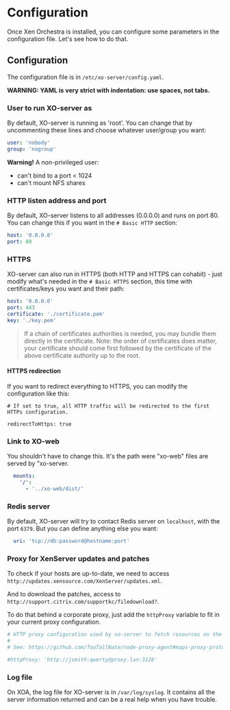 # Configuration

Once Xen Orchestra is installed, you can configure some parameters in the configuration file. Let's see how to do that.

## Configuration

The configuration file is in `/etc/xo-server/config.yaml`.

**WARNING: YAML is very strict with indentation: use spaces, not tabs.**

### User to run XO-server as

By default, XO-server is running as 'root'. You can change that by uncommenting these lines and choose whatever user/group you want:

```yaml
user: 'nobody'
group: 'nogroup'
```

**Warning!** A non-privileged user:

* can't bind to a port < 1024
* can't mount NFS shares

### HTTP listen address and port

By default, XO-server listens to all addresses (0.0.0.0) and runs on port 80. You can change this if you want in the `# Basic HTTP` section:

```yaml
host: '0.0.0.0'
port: 80
```

### HTTPS

XO-server can also run in HTTPS (both HTTP and HTTPS can cohabit) - just modify what's needed in the `# Basic HTTPS` section, this time with certificates/keys you want and their path:

```yaml
host: '0.0.0.0'
port: 443
certificate: './certificate.pem'
key: './key.pem'
```

> If a chain of certificates authorities is needed, you may bundle them directly in the certificate. Note: the order of certificates does matter, your certificate should come first followed by the certificate of the above certificate authority up to the root.

#### HTTPS redirection

If you want to redirect everything to HTTPS, you can modify the configuration like this:

```
# If set to true, all HTTP traffic will be redirected to the first HTTPs configuration.

redirectToHttps: true
```

### Link to XO-web

You shouldn't have to change this. It's the path were "xo-web" files are served by "xo-server.

```yaml
  mounts:
    '/':
      - '../xo-web/dist/'
```

### Redis server

By default, XO-server will try to contact Redis server on `localhost`, with the port `6379`. But you can define anything else you want:

```yaml
  uri: 'tcp://db:password@hostname:port'
```

### Proxy for XenServer updates and patches

To check if your hosts are up-to-date, we need to access `http://updates.xensource.com/XenServer/updates.xml`.

And to download the patches, access to `http://support.citrix.com/supportkc/filedownload?`.

To do that behind a corporate proxy, just add the `httpProxy` variable to fit in your current proxy configuration.

```yaml
# HTTP proxy configuration used by xo-server to fetch resources on the Internet.
#
# See: https://github.com/TooTallNate/node-proxy-agent#maps-proxy-protocols-to-httpagent-implementations

#httpProxy: 'http://jsmith:qwerty@proxy.lan:3128'
```

### Log file

On XOA, the log file for XO-server is in `/var/log/syslog`. It contains all the server information returned and can be a real help when you have trouble.